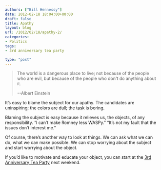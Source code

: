 ```yaml
---
authors: ["Bill Hennessy"]
date: 2012-02-18 18:04:00+00:00
draft: false
title: Apathy
layout: blog
url: /2012/02/18/apathy-2/
categories:
- Politics
tags:
- 3rd anniversary tea party

type: "post"
---
```


> The world is a dangerous place to live; not because of the people who are evil, but because of the people who don't do anything about it.
> 
> --Albert Einstein
> 
> 

It’s easy to blame the subject for our apathy. The candidates are uninspiring; the colors are dull; the task is boring. 

Blaming the subject is easy because it relieves us, the objects, of any responsibility. “I can’t make Romney less WASPy.” “It’s not my fault that the issues don’t interest me.” 

Of course, there’s another way to look at things. We can ask what we can do, what we can make possible. We can stop worrying about the subject and start worrying about the object.

If you’d like to motivate and educate your object, you can start at the [3rd Anniversary Tea Party](https://3rdanniversaryteaparty.eventbrite.com/) next weekend.
